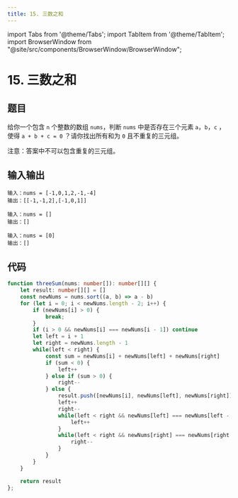 ```yaml
---
title: 15. 三数之和
---
```


import Tabs from '@theme/Tabs';
import TabItem from '@theme/TabItem';
import BrowserWindow from "@site/src/components/BrowserWindow/BrowserWindow";

# 15. 三数之和

## 题目

<BrowserWindow url='https://leetcode-cn.com/problems/3sum/'>

  给你一个包含 `n` 个整数的数组 `nums`，判断 `nums` 中是否存在三个元素 `a`，`b`，`c` ，使得 `a + b + c = 0` ？请你找出所有和为 `0` 且不重复的三元组。

  注意：答案中不可以包含重复的三元组。  

</BrowserWindow>

## 输入输出

<Tabs groupId="solutions">
  <TabItem value="example1" label="示例1">

    输入：nums = [-1,0,1,2,-1,-4]
    输出：[[-1,-1,2],[-1,0,1]]

  </TabItem>
  <TabItem value="example2" label="示例2">

    输入：nums = []
    输出：[]

  </TabItem>
  <TabItem value="example3" label="示例3">

    输入：nums = [0]
    输出：[]

  </TabItem>
</Tabs>

## 代码

<Tabs groupId="solutions">
  <TabItem value="ts" label="TypeScript">

```ts
function threeSum(nums: number[]): number[][] {
    let result: number[][] = []
    const newNums = nums.sort((a, b) => a - b)
    for (let i = 0; i < newNums.length - 2; i++) {
        if (newNums[i] > 0) {
            break;
        }
        if (i > 0 && newNums[i] === newNums[i - 1]) continue
        let left = i + 1
        let right = newNums.length - 1
        while(left < right) {
            const sum = newNums[i] + newNums[left] + newNums[right]
            if (sum < 0) {
                left++
            } else if (sum > 0) {
                right--
            } else {
                result.push([newNums[i], newNums[left], newNums[right]])
                left++
                right--
                while(left < right && newNums[left] === newNums[left - 1]) {
                    left++
                }
                while(left < right && newNums[right] === newNums[right + 1]) {
                    right--
                }
            }
        }
    }

    return result
};
```

  </TabItem>
</Tabs>